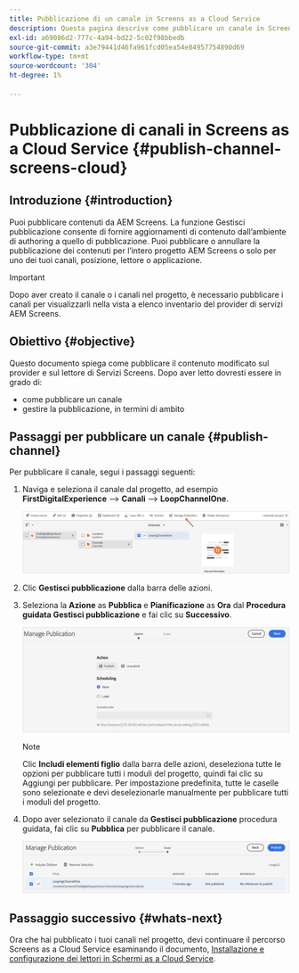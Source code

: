```yaml
---
title: Pubblicazione di un canale in Screens as a Cloud Service
description: Questa pagina descrive come pubblicare un canale in Screens as a Cloud Service.
exl-id: a69086d2-777c-4a94-bd22-5c02f98bbedb
source-git-commit: a3e79441d46fa961fcd05ea54e84957754890d69
workflow-type: tm+mt
source-wordcount: '304'
ht-degree: 1%

---
```


# Pubblicazione di canali in Screens as a Cloud Service {#publish-channel-screens-cloud}

## Introduzione {#introduction}

Puoi pubblicare contenuti da AEM Screens. La funzione Gestisci pubblicazione consente di fornire aggiornamenti di contenuto dall’ambiente di authoring a quello di pubblicazione. Puoi pubblicare o annullare la pubblicazione dei contenuti per l’intero progetto AEM Screens o solo per uno dei tuoi canali, posizione, lettore o applicazione.

>[!IMPORTANT]
>Dopo aver creato il canale o i canali nel progetto, è necessario pubblicare i canali per visualizzarli nella vista a elenco inventario del provider di servizi AEM Screens.

## Obiettivo {#objective}

Questo documento spiega come pubblicare il contenuto modificato sul provider e sul lettore di Servizi Screens. Dopo aver letto dovresti essere in grado di:

* come pubblicare un canale
* gestire la pubblicazione, in termini di ambito

## Passaggi per pubblicare un canale {#publish-channel}

Per pubblicare il canale, segui i passaggi seguenti:

1. Naviga e seleziona il canale dal progetto, ad esempio **FirstDigitalExperience** —> **Canali** —> **LoopChannelOne**.

   ![Seleziona canale](/help/screens-cloud/assets/create-content/managepub-1.png)

1. Clic **Gestisci pubblicazione** dalla barra delle azioni.

1. Seleziona la **Azione** as **Pubblica** e **Pianificazione** as **Ora** dal **Procedura guidata Gestisci pubblicazione** e fai clic su **Successivo**.

   ![Seleziona azione di pubblicazione](/help/screens-cloud/assets/create-content/managepub-2.png)

   >[!NOTE]
   >Clic **Includi elementi figlio** dalla barra delle azioni, deseleziona tutte le opzioni per pubblicare tutti i moduli del progetto, quindi fai clic su Aggiungi per pubblicare. Per impostazione predefinita, tutte le caselle sono selezionate e devi deselezionarle manualmente per pubblicare tutti i moduli del progetto.

1. Dopo aver selezionato il canale da **Gestisci pubblicazione** procedura guidata, fai clic su **Pubblica** per pubblicare il canale.

   ![Pubblicare il canale](/help/screens-cloud/assets/create-content/managepub-3.png)


## Passaggio successivo {#whats-next}

Ora che hai pubblicato i tuoi canali nel progetto, devi continuare il percorso Screens as a Cloud Service esaminando il documento, [Installazione e configurazione dei lettori in Schermi as a Cloud Service](/help/screens-cloud/managing-players-registration/installing-screens-cloud-player.md).
